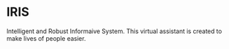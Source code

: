 # IRIS

Intelligent and Robust Informaive System.
This virtual assistant is created to make lives of people easier.
